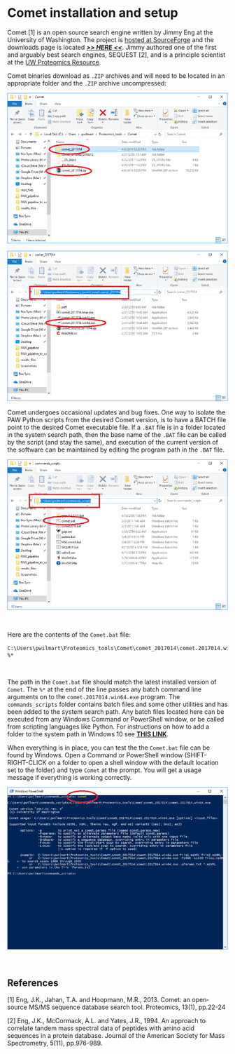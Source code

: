 # Comet installation and setup

Comet [1] is an open source search engine written by Jimmy Eng at the University of Washington. The project is [hosted at SourceForge](http://comet-ms.sourceforge.net/) and the downloads page is located [**_>> HERE <<_**](https://sourceforge.net/projects/comet-ms/files/). Jimmy authored one of the first and arguably best search engines, SEQUEST [2], and is a principle scientist at the [UW Proteomics Resource](http://proteomicsresource.washington.edu/).

Comet binaries download as `.ZIP` archives and will need to be located in an appropriate folder and the `.ZIP` archive uncompressed:


![Comet_download](images/Comet_download.png)

![Comet_folder](images/Comet_folder.png)

Comet undergoes occasional updates and bug fixes. One way to isolate the PAW Python scripts from the desired Comet version, is to have a BATCH file point to the desired Comet executable file. If a `.BAT` file is in a folder located in the system search path, then the base name of the `.BAT` file can be called by the script (and stay the same), and execution of the current version of the software can be maintained by editing the program path in the `.BAT` file.

![Comet_batch](images/Comet_batch.png)

<br>

Here are the contents of the `Comet.bat` file:
```
C:\Users\pwilmart\Proteomics_tools\Comet\comet_2017014\comet.2017014.win64.exe %*
```

<br>

The path in the `Comet.bat` file should match the latest installed version of `Comet`. The `%*` at the end of the line passes any batch command line arguments on to the `comet.2017014.win64.exe` program. The `commands_scripts` folder contains batch files and some other utilities and has been added to the system search path. Any batch files located here can be executed from any Windows Command or PowerShell window, or be called from scripting languages like Python. For instructions on how to add a folder to the system path in Windows 10 see [**THIS LINK**](https://stackoverflow.com/questions/44272416/how-to-add-a-folder-to-path-environment-variable-in-windows-10-with-screensho).

When everything is in place, you can test the the `Comet.bat` file can be found by Windows. Open a  Command or PowerShell window (SHIFT-RIGHT-CLICK on a folder to open a shell window with the default location set to the folder) and type `Comet` at the prompt. You will get a usage message if everything is working correctly.

![Comet_command](images/Comet_command.png)

<br>

## References

[1] Eng, J.K., Jahan, T.A. and Hoopmann, M.R., 2013. Comet: an open‐source MS/MS sequence database search tool. Proteomics, 13(1), pp.22-24

[2] Eng, J.K., McCormack, A.L. and Yates, J.R., 1994. An approach to correlate tandem mass spectral data of peptides with amino acid sequences in a protein database. Journal of the American Society for Mass Spectrometry, 5(11), pp.976-989.
